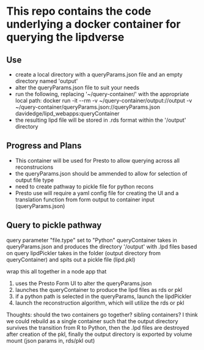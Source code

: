 # This repo contains the code underlying a docker container for querying the lipdverse

## Use

* create a local directory with a queryParams.json file and an empty directory named 'output'  
* alter the queryParams.json file to suit your needs  
* run the following, replacing '~/query-container/' with the appropriate local path: docker run -it --rm -v ~/query-container/output://output -v ~/query-container/queryParams.json://queryParams.json davidedge/lipd_webapps:queryContainer  
* the resulting lipd file will be stored in .rds format within the '/output' directory  

## Progress and Plans

* This container will be used for Presto to allow querying across all reconstrucions
* the queryParams.json should be ammended to allow for selection of output file type
* need to create pathway to pickle file for python recons
* Presto use will require a yaml config file for creating the UI and a translation function from form output to container input (queryParams.json)

## Query to pickle pathway

query parameter "file.type" set to "Python"
queryContainer takes in queryParams.json and produces the directory '/output' with .lpd files based on query
lipdPickler takes in the folder (output directory from queryContainer) and spits out a pickle file (lipd.pkl)

wrap this all together in a node app that 
1. uses the Presto Form UI to alter the queryParams.json
2. launches the queryContainer to produce the lipd files as rds or pkl
3. if a python path is selected in the queryParams, launch the lipdPickler
4. launch the reconstruction algorithm, which will utilize the rds or pkl

Thoughts:
should the two containers go together?
sibling containers?
I think we could rebuild as a single container such that the output directory survives the transition from R to Python, then the .lpd files are destroyed after creation of the pkl, finally the output directory is exported by volume mount (json params in, rds/pkl out)
